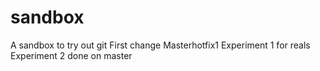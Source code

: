 # sandbox
A sandbox to try out git
First change
Masterhotfix1
Experiment 1 for reals
Experiment 2 done on master
